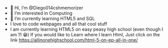 - 👋 Hi, I’m @Diego014cshmemorizer
- 👀 I’m interested in Computing
- 🌱 I’m currently learning HTML5 and SQL
- I love to code webpages and all that cool stuff
- I am currently learning HTML5 on easy peasy high school (even though I am 11 😁) If you would like to Learn where I learn Html, Just click on the link https://allinonehighschool.com/html-5-on-ep-all-in-one/

<!---
Diego014cshmemorizer/Diego014cshmemorizer is a ✨ special ✨ repository because its `README.md` (this file) appears on your GitHub profile.
You can click the Preview link to take a look at your changes.
--->
